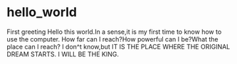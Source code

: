 # hello_world
First greeting
Hello this world.In a sense,it is my first time to know how to use the computer.
How far can I reach?How powerful can I be?What the place can I reach?
I don^t know,but IT IS THE PLACE WHERE THE ORIGINAL DREAM STARTS.
I WILL BE THE KING.
